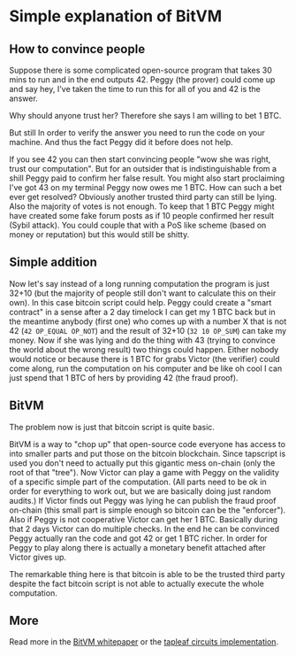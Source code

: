 # Simple explanation of BitVM

## How to convince people

Suppose there is some complicated open-source program that takes 30 mins to run and in the end outputs 42.
Peggy (the prover) could come up and say hey, I've taken the time to run this for all of you and 42 is the answer.

Why should anyone trust her? Therefore she says I am willing to bet 1 BTC.

But still In order to verify the answer you need to run the code on your machine. And thus the
fact Peggy did it before does not help. 

If you see 42 you can then start convincing people "wow she was right, trust our computation". But for an outsider
that is indistinguishable from a shill Peggy paid to confirm her false result. You might also start proclaiming I've got 43 on my terminal
Peggy now owes me 1 BTC. How can such a bet ever get resolved? Obviously another trusted third party can still be lying. Also the majority
of votes is not enough. To keep that 1 BTC Peggy might have created some fake forum posts as if 10 people confirmed her result (Sybil attack).
You could couple that with a PoS like scheme (based on money or reputation) but this would still be shitty.

## Simple addition

Now let's say instead of a long running computation the program is just 32+10 (but the majority of people still don't want to calculate this on their own). In this case bitcoin script could help. Peggy could create a "smart contract" in a sense after a 2 day timelock I can get my 1 BTC back but in the meantime anybody (first one) who comes up with a number X that is not 42 (`42 OP_EQUAL OP_NOT`) and the result of 32+10 (`32 10 OP_SUM`) can take my money. Now if she was lying and do the thing with 43 (trying to convince the world about the wrong result) two things could happen. Either nobody would notice or because there is 1 BTC for grabs Victor (the verifier) could come along, run the computation on his computer and be like oh cool I can just spend that 1 BTC of hers by providing 42 (the fraud proof).

## BitVM

The problem now is just that bitcoin script is quite basic.

BitVM is a way to "chop up" that open-source code everyone has access to into smaller parts and put those on the bitcoin blockchain.
Since tapscript is used you don't need to actually put this gigantic mess on-chain (only the root of that "tree").
Now Victor can play a game with Peggy on the validity of a specific simple part of the computation. 
(All parts need to be ok in order for everything to work out, but we are basically doing just random audits.)
If Victor finds out Peggy was lying he can publish the fraud proof on-chain (this small part is simple enough so bitcoin can be the "enforcer"). Also if Peggy is not cooperative Victor can get her 1 BTC. Basically during that 2 days Victor can do multiple checks. In the end he can be convinced Peggy actually ran the code and got 42 or get 1 BTC richer. In order for Peggy to play along there is actually a monetary benefit
attached after Victor gives up.

The remarkable thing here is that bitcoin is able to be the trusted third party despite
the fact bitcoin script is not able to actually execute the whole computation.

## More

Read more in the [BitVM whitepaper](https://bitvm.org/bitvm.pdf) or the [tapleaf circuits implementation](https://github.com/supertestnet/tapleaf-circuits/).
